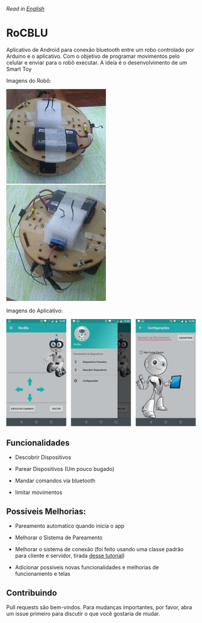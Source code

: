 *Read in [English](README.en.md)*

# RoCBLU

Aplicativo de Android para conexão bluetooth entre um robo controlado por Arduino e o aplicativo. Com o objetivo de programar movimentos pelo celular e enviar para o robô executar. A ideia é o desenvolvimento de um Smart Toy

Imagens do Robô:

<img src="Images/frente.png?raw=true">

<img src="Images/tras.png?raw=true">

Imagens do Aplicativo:

![Telas do Aplicativo](Images/app.png?raw=true "Telas do Aplicativo")

## Funcionalidades

- Descobrir Dispositivos

- Parear Dispositivos (Um pouco bugado)

- Mandar comandos via bluetooth

- limitar movimentos

## Possiveis Melhorias:

- Pareamento automatico quando inicia o app

- Melhorar o Sistema de Pareamento

- Melhorar o sistema de conexão (foi feito usando uma classe padrão para cliente e servidor, tirada [desse tutorial](https://dragaosemchama.com/2015/05/programacao-bluetooth-no-android/))

- Adicionar possiveis novas funcionalidades e melhorias de funcionamento e telas

## Contribuindo

Pull requests são bem-vindos. Para mudanças importantes, por favor, abra um issue primeiro para discutir o que você gostaria de mudar.